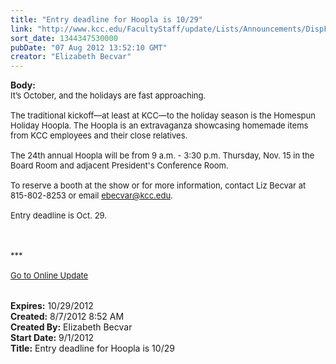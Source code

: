 ```yaml
---
title: "Entry deadline for Hoopla is 10/29"
link: "http://www.kcc.edu/FacultyStaff/update/Lists/Announcements/DispForm.aspx?ID=771"
sort_date: 1344347530000
pubDate: "07 Aug 2012 13:52:10 GMT"
creator: "Elizabeth Becvar"
---
```


<div><b>Body:</b> <div class="ExternalClassA17EFBFD05884384A601CDFE56CD1BEE"><font size="2">
<div>It’s October, and the holidays are fast approaching.</div>
<div> </div>
<div>The traditional kickoff—at least at KCC—to the holiday season is the Homespun Holiday Hoopla. The Hoopla is an extravaganza showcasing homemade items from KCC employees and their close relatives.</div>
<div> </div>
<div>The 24th annual Hoopla will be from 9 a.m. - 3:30 p.m. Thursday, Nov. 15 in the Board Room and adjacent President's Conference Room.</div>
<div> </div>
<div>To reserve a booth at the show or for more information, contact Liz Becvar at <span style="white-space:nowrap" class="baec5a81-e4d6-4674-97f3-e9220f0136c1">815-802-8253 </span>or email <a href="mailto:ebecvar@kcc.edu">ebecvar@kcc.edu</a>.</div>
<div> </div>
<div>Entry deadline is Oct. 29.<br /></div>
<div> </div>
<div> </div>
<div> </div>
<div>***</div>
<div> </div>
<div><a href="/FacultyStaff/update/Pages/dailyupdate.aspx">Go to Online Update</a></div>
<div><br /> </div></font></div></div>
<div><b>Expires:</b> 10/29/2012</div>
<div><b>Created:</b> 8/7/2012 8:52 AM</div>
<div><b>Created By:</b> Elizabeth Becvar</div>
<div><b>Start Date:</b> 9/1/2012</div>
<div><b>Title:</b> Entry deadline for Hoopla is 10/29</div>
